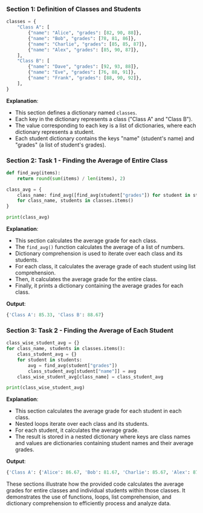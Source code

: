 ### Section 1: Definition of Classes and Students

```python
classes = {
    "Class A": [
        {"name": "Alice", "grades": [82, 90, 88]},
        {"name": "Bob", "grades": [78, 81, 86]},
        {"name": "Charlie", "grades": [85, 85, 87]},
        {"name": "Alex", "grades": [85, 90, 87]},
    ],
    "Class B": [
        {"name": "Dave", "grades": [92, 93, 88]},
        {"name": "Eve", "grades": [76, 88, 91]},
        {"name": "Frank", "grades": [88, 90, 92]},
    ],
}
```

**Explanation**: 
- This section defines a dictionary named `classes`.
- Each key in the dictionary represents a class ("Class A" and "Class B").
- The value corresponding to each key is a list of dictionaries, where each dictionary represents a student.
- Each student dictionary contains the keys "name" (student's name) and "grades" (a list of student's grades).

### Section 2: Task 1 - Finding the Average of Entire Class

```python
def find_avg(items):
    return round(sum(items) / len(items), 2)

class_avg = {
    class_name: find_avg([find_avg(student["grades"]) for student in students])
    for class_name, students in classes.items()
}

print(class_avg)
```

**Explanation**: 
- This section calculates the average grade for each class.
- The `find_avg()` function calculates the average of a list of numbers.
- Dictionary comprehension is used to iterate over each class and its students.
- For each class, it calculates the average grade of each student using list comprehension.
- Then, it calculates the average grade for the entire class.
- Finally, it prints a dictionary containing the average grades for each class.

**Output**: 
```python
{'Class A': 85.33, 'Class B': 88.67}
```

### Section 3: Task 2 - Finding the Average of Each Student

```python
class_wise_student_avg = {}
for class_name, students in classes.items():
    class_student_avg = {}
    for student in students:
        avg = find_avg(student["grades"])
        class_student_avg[student["name"]] = avg
    class_wise_student_avg[class_name] = class_student_avg

print(class_wise_student_avg)
```

**Explanation**: 
- This section calculates the average grade for each student in each class.
- Nested loops iterate over each class and its students.
- For each student, it calculates the average grade.
- The result is stored in a nested dictionary where keys are class names and values are dictionaries containing student names and their average grades.

**Output**: 
```python
{'Class A': {'Alice': 86.67, 'Bob': 81.67, 'Charlie': 85.67, 'Alex': 87.33}, 'Class B': {'Dave': 91.0, 'Eve': 85.0, 'Frank': 90.0}}
```

These sections illustrate how the provided code calculates the average grades for entire classes and individual students within those classes. It demonstrates the use of functions, loops, list comprehension, and dictionary comprehension to efficiently process and analyze data.
